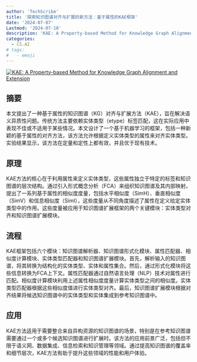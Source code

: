 ```yaml
---
author: 'TechScribe'
title: '探索知识图谱对齐与扩展的新方法：基于属性的KAE框架'
date: '2024-07-07'
Lastmod: '2024-07-10'
description: 'KAE: A Property-based Method for Knowledge Graph Alignment and Extension'
categories:
  - CS.AI
# tags:
#   - emoji
---
```


[![KAE: A Property-based Method for Knowledge Graph Alignment and Extension](https://arxiv-research-1301205113.cos.ap-guangzhou.myqcloud.com/images/2407.05320v1.pdf_0.jpg)](https://arxiv.org/abs/2407.05320v1)

## 摘要

本文提出了一种基于属性的知识图谱（KG）对齐与扩展方法（KAE），旨在解决语义异质性问题。传统方法主要依赖实体类型（etype）标签匹配，这在实际应用中表现不佳或不适用于某些情况。本文设计了一个基于机器学习的框架，包括一种新颖的基于属性的对齐方法，该方法允许根据定义实体类型的属性来对齐实体类型。实验结果显示，该方法在定量和定性上都有效，并且优于现有技术。<!--more-->

## 原理

KAE方法的核心在于利用属性来定义实体类型，这些属性独立于特定的标签和知识图谱的层次结构。通过引入形式概念分析（FCA）来组织知识图谱及其内部映射，提出了一系列基于属性的相似度度量，包括水平相似度（SimH）、垂直相似度（SimV）和信息相似度（SimI），这些度量从不同角度描述了属性在定义给定实体类型中的作用。这些度量被应用于知识图谱扩展框架的两个关键模块：实体类型对齐和知识图谱扩展模块。

## 流程

KAE框架包括六个模块：知识图谱解析器、知识图谱形式化模块、属性匹配器、相似度计算模块、实体类型匹配器和知识图谱扩展模块。首先，解析输入的知识图谱，将其转换为结构化的实体类型、实体和属性集合。然后，通过形式化模块将这些信息转换为FCA上下文。属性匹配器通过自然语言处理（NLP）技术对属性进行匹配。相似度计算模块利用上述属性相似度度量计算实体类型之间的相似度。实体类型匹配器根据这些相似度值进行实体类型对齐。最后，知识图谱扩展模块根据对齐结果将候选知识图谱中的实体类型和实体集成到参考知识图谱中。

## 应用

KAE方法适用于需要整合来自异构资源的知识图谱的场景，特别是在参考知识图谱需要通过一个或多个候选知识图谱进行扩展时。该方法的应用前景广泛，包括但不限于语义网、数据集成、信息检索和知识管理等领域。通过提高知识图谱的覆盖率和细节层次，KAE方法有助于提升这些领域的性能和用户体验。